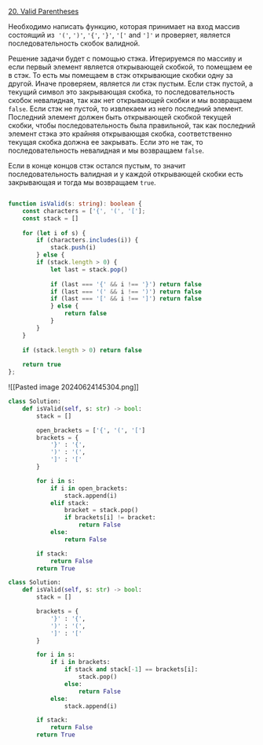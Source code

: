 [20. Valid Parentheses](https://leetcode.com/problems/valid-parentheses/)

Необходимо написать функцию, которая принимает на вход массив состоящий из  `'('`, `')'`, `'{'`, `'}'`, `'['` and `']'` и проверяет, является последовательность скобок валидной.

Решение задачи будет с помощью стэка. Итерируемся по массиву и если первый элемент является открывающей скобкой, то помещаем ее в стэк.  То есть мы помещаем в стэк открывающие скобки одну за другой. 
Иначе проверяем, является ли стэк пустым. Если стэк пустой, а текущий символ это закрывающая скобка, то последовательность скобок невалидная, так как нет открывающей скобки и мы возвращаем `false`.
Если стэк не пустой, то извлекаем из него последний элемент. Последний элемент должен быть открывающей скобкой текущей скобки, чтобы последовательность была правильной, так как последний элемент стэка это крайняя открывающая скобка, соответственно текущая скобка должна ее закрывать. Если это не так, то последовательность невалидная и мы возвращаем  `false`. 

Если в конце концов стэк остался пустым, то значит последовательность валидная и у каждой открывающей скобки есть закрывающая и тогда мы возвращаем `true`.

```ts

function isValid(s: string): boolean {
	const characters = ['{', '(', '['];
	const stack = []
	
	for (let i of s) {
		if (characters.includes(i)) {
			stack.push(i)
		} else {
		if (stack.length > 0) {
			let last = stack.pop()
			
			if (last === '{' && i !== '}') return false
			if (last === '(' && i !== ')') return false
			if (last === '[' && i !== ']') return false
			} else {
				return false
			}
		}
	}
	
	if (stack.length > 0) return false
	
	return true
};

```

![[Pasted image 20240624145304.png]]

```python
class Solution:
    def isValid(self, s: str) -> bool:
        stack = []

        open_brackets = ['{', '(', '[']
        brackets = {
            '}' : '{',
            ')' : '(',
            ']' : '['
        }

        for i in s:
            if i in open_brackets:
                stack.append(i)
            elif stack:
                bracket = stack.pop()
                if brackets[i] != bracket:
                    return False
            else:
                return False

        if stack:
            return False
        return True
```
```python
class Solution:
    def isValid(self, s: str) -> bool:
        stack = []

        brackets = {
            '}' : '{',
            ')' : '(',
            ']' : '['
        }

        for i in s:
            if i in brackets:
                if stack and stack[-1] == brackets[i]:
                    stack.pop()
                else:
                    return False
            else:
                stack.append(i)

        if stack:
            return False
        return True
```